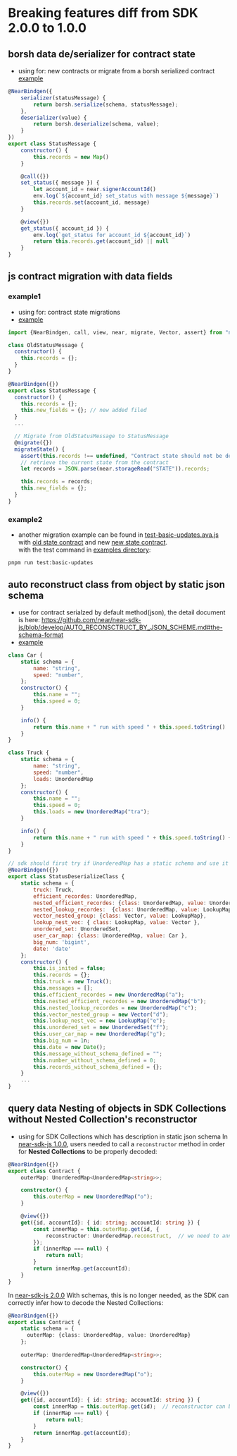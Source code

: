 # Breaking features diff from SDK 2.0.0 to 1.0.0
## borsh data de/serializer for contract state
* using for: new contracts or migrate from a borsh serialized contract
[example](https://github.com/near/near-sdk-js/blob/develop/examples/src/status-message/status-message-borsh.js)
```js
@NearBindgen({
    serializer(statusMessage) {
        return borsh.serialize(schema, statusMessage);
    },
    deserializer(value) {
        return borsh.deserialize(schema, value);
    }
})
export class StatusMessage {
    constructor() {
        this.records = new Map()
    }

    @call({})
    set_status({ message }) {
        let account_id = near.signerAccountId()
        env.log(`${account_id} set_status with message ${message}`)
        this.records.set(account_id, message)
    }

    @view({})
    get_status({ account_id }) {
        env.log(`get_status for account_id ${account_id}`)
        return this.records.get(account_id) || null
    }
}
```

## js contract migration with data fields
### example1
* using for: contract state migrations
* [example](https://github.com/near/near-sdk-js/blob/develop/examples/src/status-message/status-message-migrate-add-field.js)
```js
import {NearBindgen, call, view, near, migrate, Vector, assert} from "near-sdk-js";

class OldStatusMessage {
  constructor() {
    this.records = {};
  }
}

@NearBindgen({})
export class StatusMessage {
  constructor() {
    this.records = {};
    this.new_fields = {}; // new added filed
  }
  ...

  // Migrate from OldStatusMessage to StatusMessage
  @migrate({})
  migrateState() {
    assert(this.records !== undefined, "Contract state should not be deserialized in @migrate");
    // retrieve the current state from the contract
    let records = JSON.parse(near.storageRead("STATE")).records;

    this.records = records;
    this.new_fields = {};
  }
}
```
### example2
* another migration example can be found in [test-basic-updates.ava.js](./examples/__tests__/test-basic-updates.ava.js) with [old state contract](./examples/src/basic-updates/basic-updates-base.js) and new [new state contract](./examples/src/basic-updates/basic-updates-update.js).  
with the test command in [examples directory](./examples):
```shell
pnpm run test:basic-updates
```

## auto reconstruct class from object by static json schema
* use for contract serialzed by default method(json), the detail document is here: https://github.com/near/near-sdk-js/blob/develop/AUTO_RECONSCTRUCT_BY_JSON_SCHEME.md#the-schema-format
* [example](https://github.com/near/near-sdk-js/blob/develop/examples/src/status-deserialize-class.js#L49)
```js
class Car {
    static schema = {
        name: "string",
        speed: "number",
    };
    constructor() {
        this.name = "";
        this.speed = 0;
    }

    info() {
        return this.name + " run with speed " + this.speed.toString()
    }
}

class Truck {
    static schema = {
        name: "string",
        speed: "number",
        loads: UnorderedMap
    };
    constructor() {
        this.name = "";
        this.speed = 0;
        this.loads = new UnorderedMap("tra");
    }

    info() {
        return this.name + " run with speed " + this.speed.toString() + " with loads length: " + this.loads.toArray().length;
    }
}

// sdk should first try if UnorderedMap has a static schema and use it to recursively decode.
@NearBindgen({})
export class StatusDeserializeClass {
    static schema = {
        truck: Truck,
        efficient_recordes: UnorderedMap,
        nested_efficient_recordes: {class: UnorderedMap, value: UnorderedMap},
        nested_lookup_recordes:  {class: UnorderedMap, value: LookupMap},
        vector_nested_group: {class: Vector, value: LookupMap},
        lookup_nest_vec: { class: LookupMap, value: Vector },
        unordered_set: UnorderedSet,
        user_car_map: {class: UnorderedMap, value: Car },
        big_num: 'bigint',
        date: 'date'
    };
    constructor() {
        this.is_inited = false;
        this.records = {};
        this.truck = new Truck();
        this.messages = [];
        this.efficient_recordes = new UnorderedMap("a");
        this.nested_efficient_recordes = new UnorderedMap("b");
        this.nested_lookup_recordes = new UnorderedMap("c");
        this.vector_nested_group = new Vector("d");
        this.lookup_nest_vec = new LookupMap("e");
        this.unordered_set = new UnorderedSet("f");
        this.user_car_map = new UnorderedMap("g");
        this.big_num = 1n;
        this.date = new Date();
        this.message_without_schema_defined = "";
        this.number_without_schema_defined = 0;
        this.records_without_schema_defined = {};
    }
    ...
}
```

## query data Nesting of objects in SDK Collections without Nested Collection's reconstructor
* using for SDK Collections which has description in static json schema
In [near-sdk-js 1.0.0](https://www.npmjs.com/package/near-sdk-js/v/1.0.0), users needed to call a `reconstructor` method in order for **Nested Collections** to be properly decoded:
```typescript
@NearBindgen({})
export class Contract {
    outerMap: UnorderedMap<UnorderedMap<string>>;

    constructor() {
        this.outerMap = new UnorderedMap("o");
    }

    @view({})
    get({id, accountId}: { id: string; accountId: string }) {
        const innerMap = this.outerMap.get(id, {
            reconstructor: UnorderedMap.reconstruct,  // we need to announce reconstructor explicit
        });
        if (innerMap === null) {
            return null;
        }
        return innerMap.get(accountId);
    }
}
```
In [near-sdk-js 2.0.0](https://www.npmjs.com/package/near-sdk-js/v/2.0.0) With schemas, this is no longer needed, as the SDK can correctly infer how to decode the Nested Collections:

```typescript
@NearBindgen({})
export class Contract {
    static schema = {
      outerMap: {class: UnorderedMap, value: UnorderedMap}
    };
    
    outerMap: UnorderedMap<UnorderedMap<string>>;

    constructor() {
        this.outerMap = new UnorderedMap("o");
    }

    @view({})
    get({id, accountId}: { id: string; accountId: string }) {
        const innerMap = this.outerMap.get(id);  // reconstructor can be infered from static schema
        if (innerMap === null) {
            return null;
        }
        return innerMap.get(accountId);
    }
}
```
